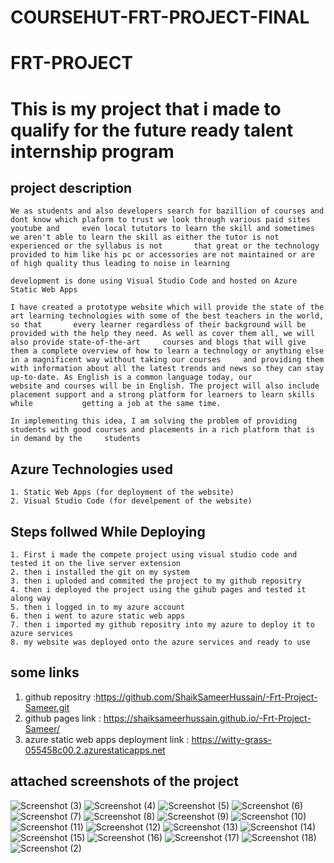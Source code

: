 # COURSEHUT-FRT-PROJECT-FINAL
# FRT-PROJECT
# This is my project that i made to qualify for the future ready talent internship program


## project description
    We as students and also developers search for bazillion of courses and dont know which plaform to trust we look through various paid sites youtube and     even local tututors to learn the skill and sometimes we aren't able to learn the skill as either the tutor is not experienced or the syllabus is not       that great or the technology provided to him like his pc or accessories are not maintained or are of high quality thus leading to noise in learning

    development is done using Visual Studio Code and hosted on Azure Static Web Apps

    I have created a prototype website which will provide the state of the art learning technologies with some of the best teachers in the world, so that       every learner regardless of their background will be provided with the help they need. As well as cover them all, we will also provide state-of-the-art     courses and blogs that will give them a complete overview of how to learn a technology or anything else in a magnificent way without taking our courses     and providing them with information about all the latest trends and news so they can stay up-to-date. As English is a common language today, our           website and courses will be in English. The project will also include placement support and a strong platform for learners to learn skills while           getting a job at the same time.

    In implementing this idea, I am solving the problem of providing students with good courses and placements in a rich platform that is in demand by the     students

## Azure Technologies used 

    1. Static Web Apps (for deployment of the website)
    2. Visual Studio Code (for develpement of the website)                                                              
    
## Steps follwed While Deploying
    1. First i made the compete project using visual studio code and tested it on the live server extension
    2. then i installed the git on my system
    3. then i uploded and commited the project to my github repositry 
    4. then i deployed the project using the gihub pages and tested it along way
    5. then i logged in to my azure account
    6. then i went to azure static web apps
    7. then i imported my github repositry into my azure to deploy it to azure services
    8. my website was deployed onto the azure services and ready to use
  
  
## some links
  1. github repositry :https://github.com/ShaikSameerHussain/-Frt-Project-Sameer.git
  2. github pages link : https://shaiksameerhussain.github.io/-Frt-Project-Sameer/
  3. azure static web apps deployment link : https://witty-grass-055458c00.2.azurestaticapps.net
  
  
## attached screenshots of the project 
  
  
  
  
  
  ![Screenshot (3)](https://user-images.githubusercontent.com/111357247/204078729-6149fb45-dfd8-44a8-a383-ec42dd9b595d.png)
![Screenshot (4)](https://user-images.githubusercontent.com/111357247/204078732-e54bb2b5-0f02-4d54-a947-fc3fc2471527.png)
![Screenshot (5)](https://user-images.githubusercontent.com/111357247/204078733-5a880859-f5ce-4fdc-aa93-852610a39525.png)
![Screenshot (6)](https://user-images.githubusercontent.com/111357247/204078734-7f3bac43-8896-4131-931e-5a4af1644879.png)
![Screenshot (7)](https://user-images.githubusercontent.com/111357247/204078736-5a926b18-8feb-4f27-af71-86d512b75218.png)
![Screenshot (8)](https://user-images.githubusercontent.com/111357247/204078738-0f808069-d8d0-44eb-b65f-d3edd3e3e8ea.png)
![Screenshot (9)](https://user-images.githubusercontent.com/111357247/204078740-e22f220f-b55c-4756-bca1-889338b1a451.png)
![Screenshot (10)](https://user-images.githubusercontent.com/111357247/204078742-82708175-53a3-4ab4-bb0d-8e7972fe8286.png)
![Screenshot (11)](https://user-images.githubusercontent.com/111357247/204078743-b1e7066f-eada-43fe-8290-514104546ba1.png)
![Screenshot (12)](https://user-images.githubusercontent.com/111357247/204078746-0920fcf8-6680-4848-834b-073ebc90c1db.png)
![Screenshot (13)](https://user-images.githubusercontent.com/111357247/204078748-4318aaa7-e6e6-485a-8370-570c278661ca.png)
![Screenshot (14)](https://user-images.githubusercontent.com/111357247/204078750-c022f908-365d-4447-b9ae-fed25c8b98e8.png)
![Screenshot (15)](https://user-images.githubusercontent.com/111357247/204078752-19362580-f72b-4a73-a83f-83a2bec57479.png)
![Screenshot (16)](https://user-images.githubusercontent.com/111357247/204078753-34e267e2-fd30-45d4-a6ef-3b6df6f00d41.png)
![Screenshot (17)](https://user-images.githubusercontent.com/111357247/204078754-323474b9-ab4e-4931-9d22-8dc94071ea70.png)
![Screenshot (18)](https://user-images.githubusercontent.com/111357247/204078756-3d522d73-f6ca-442e-9397-5d3280d67c09.png)
![Screenshot (2)](https://user-images.githubusercontent.com/111357247/204078757-378ff850-0c8f-4b63-9642-d457626748ef.png)

  
  
  
  
  
  
